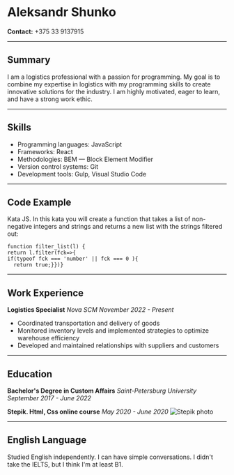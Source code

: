 
# Aleksandr Shunko 
**Contact:** +375 33 9137915
*********

## Summary

I am a logistics professional with a passion for programming. My goal is to combine my expertise in logistics with my programming skills to create innovative solutions for the industry. I am highly motivated, eager to learn, and have a strong work ethic.
*********
## Skills

- Programming languages: JavaScript
- Frameworks: React
- Methodologies: BEM — Block Element Modifier
- Version control systems: Git
- Development tools: Gulp, Visual Studio Code
*********
## Code Example

Kata JS. In this kata you will create a function that takes a list of non-negative integers and strings and returns a new list with the strings filtered out:

```
function filter_list(l) {
return l.filter(fck=>{
if(typeof fck === 'number' || fck === 0 ){
  return true;}})}
   ```
*********
 
## Work Experience

**Logistics Specialist**
*Nova SCM*
*November 2022 - Present*

- Coordinated transportation and delivery of goods
- Monitored inventory levels and implemented strategies to optimize warehouse efficiency
- Developed and maintained relationships with suppliers and customers
*********

## Education

**Bachelor's Degree in Custom Affairs**
*Saint-Petersburg University*
*September 2017 - June 2022*

**Stepik. Html, Css online course**
*May 2020 - June 2020*
![Stepik photo](https://stepik.org/certificate/661034f659c4a8c2eca4fb4d5f4604818d3897e3.png?resolution=low)
*********
## English Language

Studied English independently. I can have simple conversations. I didn't take the IELTS, but I think I'm at least B1.


